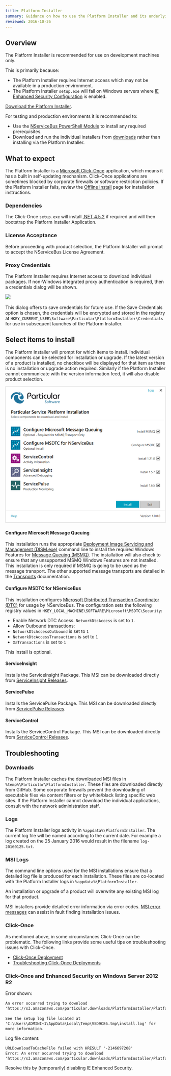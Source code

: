 ```yaml
---
title: Platform Installer
summary: Guidance on how to use the Platform Installer and its underlying components
reviewed: 2016-10-26
---
```


## Overview

The Platform Installer is recommended for use on development machines only.

This is primarily because:

 * The Platform Installer requires Internet access which may not be available in a production environment.
 * The Platform Installer `setup.exe` will fail on Windows servers where [IE Enhanced Security Configuration](https://support.microsoft.com/en-au/kb/815141) is enabled.

[Download the Platform Installer](https://particular.net/start-platform-download).

For testing and production environments it is recommended to:

 * Use the [NServiceBus PowerShell Module](/nservicebus/operations/management-using-powershell.md) to install any required prerequisites.
 * Download and run the individual installers from [downloads](https://particular.net/downloads) rather than installing via the Platform Installer.


## What to expect

The Platform Installer is a [Microsoft Click-Once](https://msdn.microsoft.com/en-us/library/t71a733d.aspx) application, which means it has a built in self-updating mechanism. Click-Once applications are sometimes blocked by corporate firewalls or software restriction policies. If the Platform Installer fails, review the [Offline Install](offline.md) page for installation instructions.


### Dependencies

The Click-Once `setup.exe` will install [.NET 4.5.2](https://www.microsoft.com/en-us/download/details.aspx?id=42643) if required and will then bootstrap the Platform Installer Application.


### License Acceptance

Before proceeding with product selection, the Platform Installer will prompt to accept the NServiceBus License Agreement.


### Proxy Credentials

The Platform Installer requires Internet access to download individual packages. If non-Windows integrated proxy authentication is required, then a credentials dialog will be shown.

![](save-credentials.png)

This dialog offers to save credentials for future use. If the Save Credentials option is chosen, the credentials will be encrypted and stored in the registry at `HKEY_CURRENT_USER\Software\Particular\PlatformInstaller\Credentials` for use in subsequent launches of the Platform Installer.


## Select items to install

The Platform Installer will prompt for which items to install. Individual components can be selected  for installation or upgrade. If the latest version of a product is installed, no checkbox will be displayed for that item as there is no installation or upgrade action required. Similarly if the Platform Installer cannot communicate with the version information feed, it will also disable product selection.

![](select-items.png)


#### Configure Microsoft Message Queuing

This installation runs the appropriate [Deployment Image Servicing and Management (DISM.exe)](https://technet.microsoft.com/en-au/library/hh825236.aspx) command line to install the required Windows Features for [Message Queuing (MSMQ)](https://msdn.microsoft.com/en-us/library/ms711472.aspx). The installation will also check to ensure that any unsupported MSMQ Windows Features are not installed. This installation is only required if MSMQ is going to be used as the message transport. The other supported message transports are detailed in the [Transports](/nservicebus/transports/) documentation.


#### Configure MSDTC for NServiceBus

This installation configures [Microsoft Distributed Transaction Coordinator (DTC)](https://msdn.microsoft.com/en-us/library/ms684146.aspx) for usage by NServiceBus. The configuration sets the following registry values in `HKEY_LOCAL_MACHINE\SOFTWARE\Microsoft\MSDTC\Security`:

 * Enable Network DTC Access. `NetworkDtcAccess` is set to `1`.
 * Allow Outbound transactions:
  * `NetworkDtcAccessOutbound` is set to `1`
  * `NetworkDtcAccessTransactions` is set to `1`
  * `XaTransactions` is set to `1`

 This install is optional.


#### ServiceInsight

Installs the ServiceInsight Package. This MSI can be downloaded directly from [ServiceInsight Releases](https://github.com/Particular/ServiceInsight/releases/latest).


#### ServicePulse

Installs the ServicePulse Package. This MSI can be downloaded directly from [ServicePulse Releases](https://github.com/Particular/ServicePulse/releases/latest).


#### ServiceControl

Installs the ServiceControl Package. This MSI can be downloaded directly from [ServiceControl Releases](https://github.com/Particular/ServiceControl/releases/latest).


## Troubleshooting


### Downloads

The Platform Installer caches the downloaded MSI files in `%temp%\Particular\PlatformInstaller`. These files are downloaded directly from GitHub. Some corporate firewalls prevent the downloading of executable files via content filters or by white/black listing specific web sites. If the Platform Installer cannot download the individual applications, consult with the network administration staff.


### Logs

The Platform Installer logs activity in `%appdata%\PlatformInstaller`. The current log file will be named according to the current date. For example a log created on the 25 January 2016 would result in the filename `log-20160125.txt`.


### MSI Logs

The command line options used for the MSI installations ensure that a detailed log file is produced for each installation. These files are co-located with the Platform Installer logs in `%appdata%\PlatformInstaller`.

An installation or upgrade of a product will overwrite any existing MSI log for that product.

MSI installers provide detailed error information via error codes. [MSI error messages](https://msdn.microsoft.com/en-us/library/aa376931.aspx) can assist in fault finding installation issues.


### Click-Once

As mentioned above, in some circumstances Click-Once can be problematic. The following links provide some useful tips on troubleshooting issues with Click-Once.

* [Click-Once Deployment](https://msdn.microsoft.com/en-us/library/t71a733d.aspx)
* [Troubleshooting Click-Once Deployments](https://msdn.microsoft.com/en-us/library/fb94w1t5.aspx)


### Click-Once and Enhanced Security on Windows Server 2012 R2

Error shown:

```no-highlight
An error occurred trying to download
'https://s3.amazonaws.com/particular.downloads/PlatformInstaller/PlatformInstaller.application'.

See the setup log file located at
'C:\Users\ADMINI~1\AppData\Local\Temp\VSD9C86.tmp\install.log' for more information.
```

Log file content:

```no-highlight
URLDownloadToCacheFile failed with HRESULT '-2146697208'
Error: An error occurred trying to download
'https://s3.amazonaws.com/particular.downloads/PlatformInstaller/PlatformInstaller.application'.
```

Resolve this by (temporarily) disabling IE Enhanced Security.
